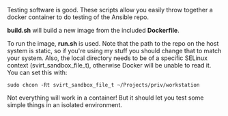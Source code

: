 Testing software is good. These scripts allow you easily throw together 
a docker container to do testing of the Ansible repo.

**build.sh** will build a new image from the included **Dockerfile**.

To run the image, **run.sh** is used. Note that the path to the repo
on the host system is static, so if you're using my stuff you should
change that to match your system. Also, the local directory needs
to be of a specific SELinux context (svirt_sandbox_file_t), otherwise
Docker will be unable to read it. You can set this with:

```
sudo chcon -Rt svirt_sandbox_file_t ~/Projects/priv/workstation
```

Not everything will work in a container! But it should let you test
some simple things in an isolated environment.
